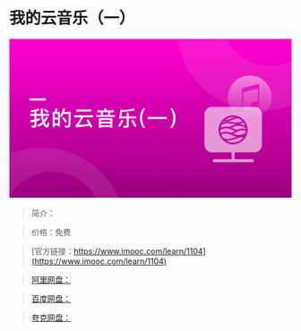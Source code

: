 # 我的云音乐（一）

![img](../../assets/5fe4430900011c7405400304.jpg)

> 简介：

> 价格：免费

> [官方链接：https://www.imooc.com/learn/1104](https://www.imooc.com/learn/1104)

> [阿里网盘：]()

> [百度网盘：]()

> [夸克网盘：]()
